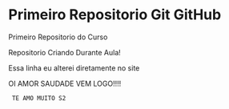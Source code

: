 # Primeiro Repositorio Git GitHub
 Primeiro Repositorio do Curso 

Repositorio Criando Durante Aula!

Essa linha eu alterei diretamente no site 

OI AMOR SAUDADE VEM LOGO!!!!

     TE AMO MUITO S2
